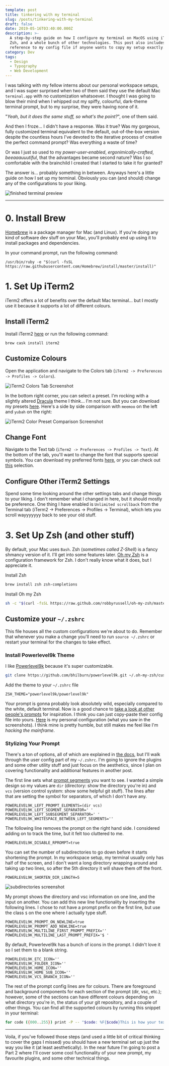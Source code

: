 ```yaml
---
template: post
title: tinkering with my terminal
slug: /posts/tinkering-with-my-terminal
draft: false
date: 2019-05-16T03:40:00.000Z
description: >-
  A step-by-step guide on how I configure my terminal on MacOS using iTerm2,
  Zsh, and a whole bunch of other technologies. This post also includes a
  reference to my config file if anyone wants to copy my setup exactly.
category: Dev
tags:
  - Design
  - Typography
  - Web Development
---
```

I was talking with my fellow interns about our personal workspace setups, and I was super surprised when two of them said they use the default Mac `terminal.app` with no customization whatsoever. I thought I was going to blow their mind when I whipped out my spiffy, colourful, dark-theme terminal prompt, but to my surprise, they were having none of it. 

"_Yeah, but it does the same stuff, so what's the point?_", one of them said. 

And then I froze... I didn't have a response. Was it true? Was my gorgeous, fully customized terminal equivalent to the default, out-of-the-box version despite the countless hours I've devoted to the iterative process of creative the perfect command prompt? Was everything a waste of time?

Or was I just so used to my _power-user-enabled_, _ergonimically-crafted_, _beeaaauuutiful_, that the advantages became second nature? Was I so comfortable with the brainchild I created that I started to take it for granted?

The answer is... probably something in between. Anyways here's a little guide on how I set up my terminal. Obviously you can (and should) change any of the configurations to your liking.

![finished terminal preview](/media/screen-shot-2019-05-15-at-3.20.33-am.png "Fully Customized Terminal")

- - -

# 0. Install Brew

[Homebrew](https://brew.sh/) is a package manager for Mac (and Linux). If you're doing any kind of software dev stuff on your Mac, you'll probably end up using it to install packages and dependencies.

In your command prompt, run the following command:

```shell
/usr/bin/ruby -e "$(curl -fsSL https://raw.githubusercontent.com/Homebrew/install/master/install)"
```

# 1. Set Up iTerm2

iTerm2 offers a lot of benefits over the default Mac terminal... but I mostly use it because it supports a lot of different colours.

## Install iTerm2

Install iTerm2 [here](https://www.iterm2.com/) or run the following command:

```shell
brew cask install iterm2
```

## Customize Colours

Open the application and navigate to the Colors tab (`iTerm2 -> Preferences -> Profiles -> Colors`).

![iTerm2 Colors Tab Screenshot](/media/iterm2_colors.png "iTerm2 Colors Tab")

In the bottom right corner, you can select a preset. I'm rocking with a slightly altered [Dracula](https://draculatheme.com/iterm/) theme I think... I'm not sure. But you can download my presets [here](https://github.com/hunterwatson/dotfiles/tree/master/terminal/color_presets). Here's a side by side comparison with `meemoo` on the left and `yubah` on the right:

![iTerm2 Color Preset Comparison Screenshot](/media/iterm2_theme_comparison.png "iTerm2 Color Preset Comparison")

## Change Font

Navigate to the Text tab (`iTerm2 -> Preferences -> Profiles -> Text`). At the bottom of the tab, you'll want to change the font that supports special symbols. You can download my preferred fonts [here](https://github.com/hunterwatson/dotfiles/tree/master/terminal/fonts), or you can check out [this](https://github.com/ryanoasis/nerd-fonts#patched-fonts) selection.

## Configure Other iTerm2 Settings

Spend some time looking around the other settings tabs and change things to your liking. I don't remember what I changed in here, but it should mostly be preference. One thing I have enabled is `Unlimited scrollback` from the Terminal tab (iTerm2 -> Preferences -> Profiles -> Terminal), which lets you scroll wayyyyyyy back to see your old stuff.

# 3. Set Up Zsh (and other stuff)

By default, your Mac uses `Bash`. Zsh (_sometimes called Z-Shell_) is a fancy shmancy version of it. I'll get into some features later. [Oh my Zsh](https://ohmyz.sh/) is a configuration framework for Zsh. I don't really know what it does, but I appreciate it.

Install Zsh

```sh
brew install zsh zsh-completions
```

Install Oh my Zsh

```sh
sh -c "$(curl -fsSL https://raw.github.com/robbyrussell/oh-my-zsh/master/tools/install.sh)"
```

## Customize your `~/.zshrc`

This file houses all the custom configurations we're about to do. Remember that whenever you make a change you'll need to run `source ~/.zshrc` or restart your terminal for the changes to take effect.

### Install Powerlevel9k Theme

I like [Powerlevel9k](https://github.com/bhilburn/powerlevel9k) because it's super customizable.

```sh
git clone https://github.com/bhilburn/powerlevel9k.git ~/.oh-my-zsh/custom/themes/powerlevel9k
```

Add the theme to your `~/.zshrc` file

```
ZSH_THEME="powerlevel9k/powerlevel9k"
```

Your prompt is gonna probably look absolutely wild, especially compared to the white, default terminal. Now is a good chance to [take a look at other people's prompts](https://github.com/bhilburn/powerlevel9k/wiki/Show-Off-Your-Config) for inspiration. I think you can just copy-paste their config file into yours. [Here](https://github.com/hunterwatson/dotfiles/blob/master/terminal/.zshrc) is my personal configuration (what you saw in the screenshots). I think mine is pretty humble, but still makes me feel like I'm _hacking the mainframe_.

### Stylizing Your Prompt

There's a ton of options, all of which are explained in [the docs](https://github.com/bhilburn/powerlevel9k/wiki/Stylizing-Your-Prompt), but I'll walk through the user config part of my `~/.zshrc`. I'm going to ignore the plugins and some other utility stuff and just focus on the aesthetics, since I plan on covering functionality and additional features in another post.

The first line sets what [prompt segments](https://github.com/bhilburn/powerlevel9k/blob/master/README.md#available-prompt-segments) you want to see. I wanted a simple design so my values are `dir` (directory: show the directory you're in) and `vcs` (version control system: show some helpful git stuff). The lines after that are setting the symbol for separators, of which I don't have any. 

```
POWERLEVEL9K_LEFT_PROMPT_ELEMENTS=(dir vcs)
POWERLEVEL9K_LEFT_SEGMENT_SEPARATOR=' '
POWERLEVEL9K_LEFT_SUBSEGMENT_SEPARATOR=' '
POWERLEVEL9K_WHITESPACE_BETWEEN_LEFT_SEGMENTS=''
```

The following line removes the prompt on the right hand side. I considered adding on to track the time, but it felt too cluttered to me.

```
POWERLEVEL9K_DISABLE_RPROMPT=true
```

You can set the number of subdirectories to go down before it starts shortening the prompt. In my workspace setup, my terminal usually only has half of the screen, and I don't want a long directory wrapping around and taking up two lines, so after the 5th directory it will shave them off the front.

```
POWERLEVEL9K_SHORTEN_DIR_LENGTH=5
```

![subdirectories screenshot](/media/screen-shot-2019-05-17-at-2.26.50-am.png "Shorten Subdirectories")

My prompt shows the directory and vsc information on one line, and the input on another. You can add this new line functionality by inserting the following lines. I chose to not have a prompt prefix on the first line, but use the class `$` on the one where I actually type stuff.

```
POWERLEVEL9K_PROMPT_ON_NEWLINE=true
POWERLEVEL9K_PROMPT_ADD_NEWLINE=true
POWERLEVEL9K_MULTILINE_FIRST_PROMPT_PREFIX=''
POWERLEVEL9K_MULTILINE_LAST_PROMPT_PREFIX='$ '
```

By default, Powerlevel9k has a bunch of icons in the prompt. I didn't love it so I set them to a blank string.

```
POWERLEVEL9K_ETC_ICON=''
POWERLEVEL9K_FOLDER_ICON=''
POWERLEVEL9K_HOME_ICON=''
POWERLEVEL9K_HOME_SUB_ICON=''
POWERLEVEL9K_VCS_BRANCH_ICON=''
```

The rest of the prompt config lines are for colours. There are foreground and background components for each section of the prompt (dir, vsc, etc.); however, some of the sections can have different colours depending on what directory you're in, the status of your git repository, and a couple of other things. You can find all the supported colours by running this snippet in your terminal:

```sh
for code ({000..255}) print -P -- "$code: %F{$code}This is how your text would look like%f"
```

- - -

Voila, if you've followed those steps (and used a little bit of critical thinking to cover the gaps I missed) you should have a new terminal set up just the way you like it (at least aesthetically). In the near future I'm going to post a Part 2 where I'll cover some cool functionality of your new prompt, my favourite plugins, and some other technical things.

